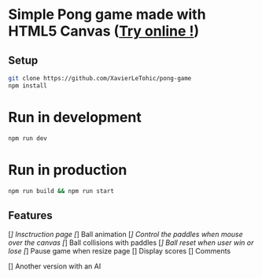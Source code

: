 Simple Pong game made with HTML5 Canvas ([Try online !](https://html5-pong.now.sh))
=====================

## Setup
```bash
git clone https://github.com/XavierLeTohic/pong-game
npm install
```

# Run in development
```bash
npm run dev
```

# Run in production
```bash
npm run build && npm run start
```

## Features
[*] Insctruction page
[*] Ball animation
[*] Control the paddles when mouse over the canvas
[*] Ball collisions with paddles
[*] Ball reset when user win or lose
[*] Pause game when resize page
[] Display scores
[] Comments

[] Another version with an AI
